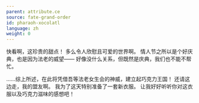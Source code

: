 ```yaml
---
parent: attribute.ce
source: fate-grand-order
id: pharaoh-xocolatl
language: zh
weight: 0
---
```


快看啊，这珍贵的甜点！
多么令人欣慰且可爱的世界啊。
情人节之所以是个好庆典，也是因为法老的威望——
好像没什么关系，但既然是庆典，我们也不能不帮忙。

……综上所述，在此将凭借吾等法老女生会的神威，建立起巧克力王国！
还请这边走，我的盟友啊。
我为了这天特别准备了一套新衣服。
让我好好听听你对这衣服以及巧克力滋味的感想吧！
